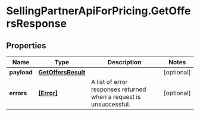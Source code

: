 # SellingPartnerApiForPricing.GetOffersResponse

## Properties

Name | Type | Description | Notes
------------ | ------------- | ------------- | -------------
**payload** | [**GetOffersResult**](GetOffersResult.md) |  | [optional] 
**errors** | [**[Error]**](Error.md) | A list of error responses returned when a request is unsuccessful. | [optional] 


